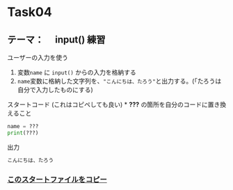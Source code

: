 # Task04

## テーマ：　 input() 練習

ユーザーの入力を使う

1. 変数`name` に `input()` からの入力を格納する
2. `name`変数に格納した文字列を、`"こんにちは、たろう"`と出力する。(「たろうは自分で入力したものにする)

スタートコード (これはコピペしても良い) \* **???** の箇所を自分のコードに置き換えること

```python
name = ???
print(???)

```

出力

```python
こんにちは、たろう
```

### [このスタートファイルをコピー](https://github.com/Seigakuin/todays_task/blob/master/projects/task_templates/task04.py)
